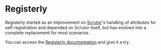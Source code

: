 # Registerly

Registerly started as an improvement on [Scrutor](https://github.com/khellang/Scrutor)'s handling of attributes for self-registration
and depended on Scrutor itself, but has evolved into a complete replacement for most scenarios.

You can access the [Registerly documentation](https://manuel-fernandez-rodriguez.github.io/DeviantCoding/docs/registerly/introduction.html) and give it a try.


